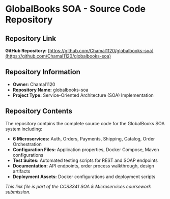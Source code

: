 # GlobalBooks SOA - Source Code Repository

## Repository Link

**GitHub Repository:** [https://github.com/Chamal1120/globalbooks-soa](https://github.com/Chamal1120/globalbooks-soa)

## Repository Information

- **Owner:** Chamal1120
- **Repository Name:** globalbooks-soa
- **Project Type:** Service-Oriented Architecture (SOA) Implementation

## Repository Contents

The repository contains the complete source code for the GlobalBooks SOA system including:

- **6 Microservices:** Auth, Orders, Payments, Shipping, Catalog, Order Orchestration
- **Configuration Files:** Application properties, Docker Compose, Maven configurations
- **Test Suites:** Automated testing scripts for REST and SOAP endpoints
- **Documentation:** API endpoints, order process walkthrough, design artifacts
- **Deployment Assets:** Docker configurations and deployment scripts

*This link file is part of the CCS3341 SOA & Microservices coursework submission.*
